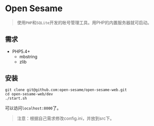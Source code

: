 Open Sesame
============

> 使用`PHP`和`SQLite`开发的帐号管理工具。用PHP的内置服务器就可启动。

## 需求
+ PHP5.4+
	+ mbstring
    + zlib

## 安装

```
git clone git@github.com:open-sesame/open-sesame-web.git
cd open-sesame-web/dev
./start.sh
```
可以访问`localhost:8000`了。

> 注意：根据自己需求修改config.ini，并放到src下。
